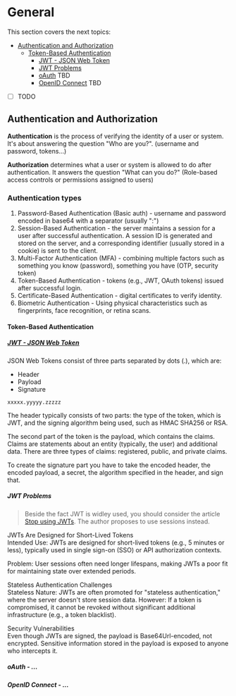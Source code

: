 # General
This section covers the next topics:
- [Authentication and Authorization](#authentication-and-authorization)
  - [Token-Based Authentication](#token-based-authentication)
    - [JWT - JSON Web Token](#jwt---json-web-token)
    - [JWT Problems](#jwt-problems)
    - [oAuth](#oauth---) TBD
    - [OpenID Connect](#openid-connect---) TBD
- [ ] TODO

## Authentication and Authorization
**Authentication** is the process of verifying the identity of a user or system. It's about answering the question "Who are you?". (username and password, tokens...)

**Authorization** determines what a user or system is allowed to do after authentication. It answers the question "What can you do?" (Role-based access controls or permissions assigned to users)

### Authentication types
1. Password-Based Authentication (Basic auth) - username and password encoded in base64 with a separator (usually ":")
2. Session-Based Authentication - the server maintains a session for a user after successful authentication. A session ID is generated and stored on the server, and a corresponding identifier (usually stored in a cookie) is sent to the client.
3. Multi-Factor Authentication (MFA) - combining multiple factors such as something you know (password), something you have (OTP, security token)
4. Token-Based Authentication - tokens (e.g., JWT, OAuth tokens) issued after successful login.
5. Certificate-Based Authentication - digital certificates to verify identity.
6. Biometric Authentication - Using physical characteristics such as fingerprints, face recognition, or retina scans.

#### Token-Based Authentication
##### [JWT - JSON Web Token](https://jwt.io/introduction)
JSON Web Tokens consist of three parts separated by dots (.), which are:
* Header
* Payload
* Signature

`xxxxx.yyyyy.zzzzz`

The header typically consists of two parts: the type of the token, which is JWT, and the signing algorithm being used, such as HMAC SHA256 or RSA.

The second part of the token is the payload, which contains the claims. Claims are statements about an entity (typically, the user) and additional data. There are three types of claims: registered, public, and private claims.

To create the signature part you have to take the encoded header, the encoded payload, a secret, the algorithm specified in the header, and sign that.


##### JWT Problems

> Beside the fact JWT is widley used, you should consider the article [Stop using JWTs](https://gist.github.com/samsch/0d1f3d3b4745d778f78b230cf6061452). The author proposes to use sessions instead.

JWTs Are Designed for Short-Lived Tokens</br>
Intended Use: JWTs are designed for short-lived tokens (e.g., 5 minutes or less), typically used in single sign-on (SSO) or API authorization contexts.

Problem: User sessions often need longer lifespans, making JWTs a poor fit for maintaining state over extended periods.

Stateless Authentication Challenges</br>
Stateless Nature: JWTs are often promoted for "stateless authentication," where the server doesn't store session data. However:
If a token is compromised, it cannot be revoked without significant additional infrastructure (e.g., a token blacklist).

Security Vulnerabilities</br>
Even though JWTs are signed, the payload is Base64Url-encoded, not encrypted. Sensitive information stored in the payload is exposed to anyone who intercepts it.

##### oAuth - ...

##### OpenID Connect - ...